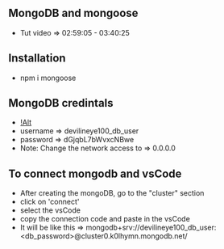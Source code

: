 ## MongoDB and mongoose
- Tut video => 02:59:05 - 03:40:25 


## Installation 
- npm i mongoose

## MongoDB credintals
- [!Alt](./mongodb%20credintals.png)
- username => devilineye100_db_user
- password => dGjqbL7bWvxcNBwe
- Note: Change the network access to => 0.0.0.0

## To connect mongodb and vsCode
- After creating the mongoDB, go to the "cluster" section
- click on 'connect'
- select the vsCode
- copy the connection code and paste in the vsCode
- It will be like this => 
mongodb+srv://devilineye100_db_user:<db_password>@cluster0.k0lhymn.mongodb.net/